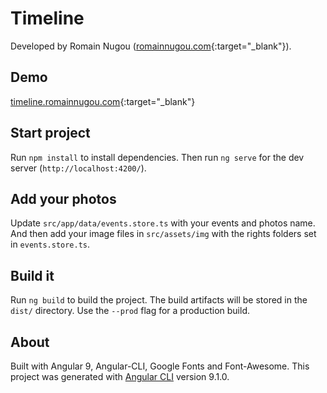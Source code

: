 # Timeline

Developed by Romain Nugou ([romainnugou.com](https://romainnugou.com){:target="_blank"}).

## Demo

[timeline.romainnugou.com](https://timeline.romainnugou.com){:target="_blank"}

## Start project

Run `npm install` to install dependencies.
Then run `ng serve` for the dev server (`http://localhost:4200/`).

## Add your photos

Update `src/app/data/events.store.ts` with your events and photos name.
And then add your image files in `src/assets/img` with the rights folders set in `events.store.ts`.

## Build it

Run `ng build` to build the project. The build artifacts will be stored in the `dist/` directory. Use the `--prod` flag for a production build.

## About

Built with Angular 9, Angular-CLI, Google Fonts and Font-Awesome.
This project was generated with [Angular CLI](https://github.com/angular/angular-cli) version 9.1.0.
